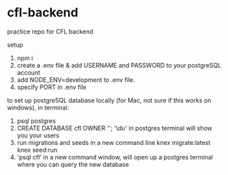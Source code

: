 # cfl-backend

practice repo for CFL backend

setup

1. npm i
2. create a .env file & add USERNAME and PASSWORD to your postgreSQL account
3. add NODE_ENV=development to .env file.
4. specify PORT in .env file

to set up postgreSQL database locally (for Mac, not sure if this works on windows),
    in terminal:
1. psql postgres
2. CREATE DATABASE cfl OWNER '<your postgres username>';
    '\du' in postgres terminal will show you your users
3. run migrations and seeds in a new command line 
    knex migrate:latest
    knex seed:run
4. 'psql cfl' in a new command window, will open up a postgres terminal where you can query the new database